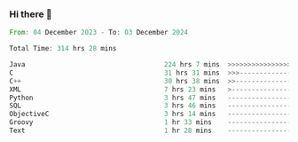 ### Hi there 👋

<!--
**luoxuanzao/luoxuanzao** is a ✨ _special_ ✨ repository because its `README.md` (this file) appears on your GitHub profile.

Here are some ideas to get you started:

- 🔭 I’m currently working on ...
- 🌱 I’m currently learning ...
- 👯 I’m looking to collaborate on ...
- 🤔 I’m looking for help with ...
- 💬 Ask me about ...
- 📫 How to reach me: ...
- 😄 Pronouns: ...
- ⚡ Fun fact: ...
-->

<!--START_SECTION:waka-->

```rust
From: 04 December 2023 - To: 03 December 2024

Total Time: 314 hrs 28 mins

Java                                   224 hrs 7 mins  >>>>>>>>>>>>>>>>>>-------   71.24 %
C                                      31 hrs 31 mins  >>>----------------------   10.02 %
C++                                    30 hrs 38 mins  >>-----------------------   09.74 %
XML                                    7 hrs 23 mins   >------------------------   02.35 %
Python                                 3 hrs 47 mins   -------------------------   01.20 %
SQL                                    3 hrs 46 mins   -------------------------   01.20 %
ObjectiveC                             3 hrs 14 mins   -------------------------   01.03 %
Groovy                                 1 hr 33 mins    -------------------------   00.50 %
Text                                   1 hr 28 mins    -------------------------   00.47 %
```

<!--END_SECTION:waka-->